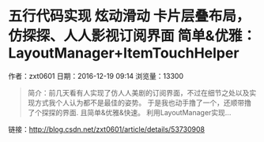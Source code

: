 # 五行代码实现 炫动滑动 卡片层叠布局，仿探探、人人影视订阅界面  简单&优雅：LayoutManager+ItemTouchHelper
作者：zxt0601
日期：2016-12-19 09:14
浏览量：13300
> 简介：前几天看有人实现了仿人人美剧的订阅界面，不过在细节之处以及实现方式我个人认为都不是最佳的姿势。
于是我也动手撸了一个，还顺带撸了个探探的界面.
且简单&优雅&快速。
利用LayoutManager实现...

 链接：http://blog.csdn.net/zxt0601/article/details/53730908
